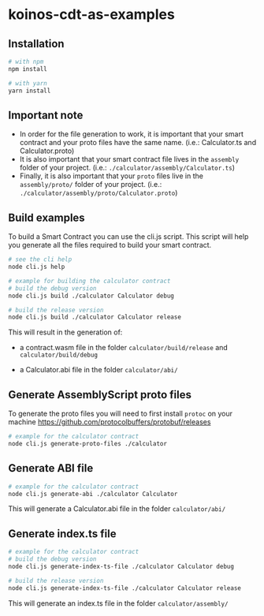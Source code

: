 # koinos-cdt-as-examples
## Installation

```sh
# with npm
npm install

# with yarn
yarn install
```

## Important note
- In order for the file generation to work, it is important that your smart contract and your proto files have the same name. (i.e.: Calculator.ts and Calculator.proto)
- It is also important that your smart contract file lives in the `assembly` folder of your project. (i.e.: `./calculator/assembly/Calculator.ts`)
- Finally, it is also important that your `proto` files live in the `assembly/proto/` folder of your project. (i.e.: `./calculator/assembly/proto/Calculator.proto`)

## Build examples
To build a Smart Contract you can use the cli.js script. This script will help you generate all the files required to build your smart contract.
```sh
# see the cli help
node cli.js help
```

```sh
# example for building the calculator contract
# build the debug version
node cli.js build ./calculator Calculator debug

# build the release version
node cli.js build ./calculator Calculator release
```


This will result in the generation of:

- a contract.wasm file in the folder `calculator/build/release` and `calculator/build/debug`

- a Calculator.abi file in the folder `calculator/abi/`
  
## Generate AssemblyScript proto files
To generate the proto files you will need to first install `protoc` on your machine https://github.com/protocolbuffers/protobuf/releases

```sh
# example for the calculator contract
node cli.js generate-proto-files ./calculator
```

## Generate ABI file
```sh
# example for the calculator contract
node cli.js generate-abi ./calculator Calculator
```
This will generate a Calculator.abi file in the folder `calculator/abi/`

## Generate index.ts file
```sh
# example for the calculator contract
# build the debug version
node cli.js generate-index-ts-file ./calculator Calculator debug

# build the release version
node cli.js generate-index-ts-file ./calculator Calculator release
```

This will generate an index.ts file in the folder `calculator/assembly/`
